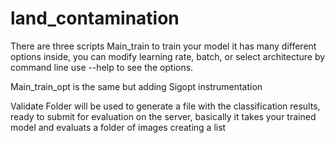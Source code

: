 # land_contamination
There are three  scripts
Main_train to train your model it has many different options inside, you can modify learning rate, batch, or select architecture by command line 
use --help to see the options.

Main_train_opt is the same but adding Sigopt instrumentation

Validate Folder will be used to generate a file with the classification results, ready to submit for evaluation on the server, 
basically it takes your trained model and evaluats a folder of images creating a list       
